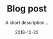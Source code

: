 ---
path: "/first-blog"
date: "2018-10-22"
title: "Blog post"
subtitle: "A short description..."
order: 1
---
